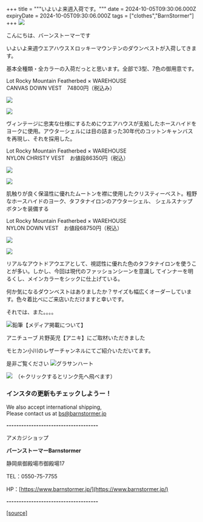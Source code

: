 +++
title = """いよいよ来週入荷です。"""
date = 2024-10-05T09:30:06.000Z
expiryDate = 2024-10-05T09:30:06.000Z
tags = ["clothes","BarnStormer"]
+++
[![](https://stat.ameba.jp/user_images/20231023/16/barnstormer-go/b2/03/p/o0420015015354743273.png)](https://ameblo.jp/barnstormer-go/entry-12825670498.html)

こんにちは、バーンストーマーです

いよいよ来週ウエアハウスＸロッキーマウンテンのダウンベストが入荷してきます。

基本全種類・全カラーの入荷だっとと思います。全部で3型、7色の御用意です。

Lot Rocky Mountain Featherbed × WAREHOUSE  
CANVAS DOWN VEST　74800円（税込み）

[![](https://stat.ameba.jp/user_images/20241005/18/barnstormer-go/95/26/j/o0482064815494381234.jpg)](https://stat.ameba.jp/user_images/20241005/18/barnstormer-go/95/26/j/o0482064815494381234.jpg)

[![](https://stat.ameba.jp/user_images/20241005/18/barnstormer-go/68/a9/j/o0482064815494381237.jpg)](https://stat.ameba.jp/user_images/20241005/18/barnstormer-go/68/a9/j/o0482064815494381237.jpg)

ヴィンテージに忠実な仕様にするためにウエアハウスが支給したホースハイドをヨークに使用。アウターシェルには目の詰まった30年代のコットンキャンバスを再現し、それを採用した。

Lot Rocky Mountain Featherbed × WAREHOUSE  
NYLON CHRISTY VEST　お値段86350円（税込）

[![](https://stat.ameba.jp/user_images/20241005/18/barnstormer-go/1d/f4/j/o0482064815494381239.jpg)](https://stat.ameba.jp/user_images/20241005/18/barnstormer-go/1d/f4/j/o0482064815494381239.jpg)

[![](https://stat.ameba.jp/user_images/20241005/18/barnstormer-go/bc/20/j/o0482064815494381241.jpg)](https://stat.ameba.jp/user_images/20241005/18/barnstormer-go/bc/20/j/o0482064815494381241.jpg)

肌触りが良く保温性に優れたムートンを襟に使用したクリスティーベスト。粗野なホースハイドのヨーク、タフタナイロンのアウターシェル、 シェルスナップボタンを装備する

Lot Rocky Mountain Featherbed × WAREHOUSE  
NYLON DOWN VEST　お値段68750円（税込）

[![](https://stat.ameba.jp/user_images/20241005/18/barnstormer-go/32/74/j/o0482064815494381243.jpg)](https://stat.ameba.jp/user_images/20241005/18/barnstormer-go/32/74/j/o0482064815494381243.jpg)

[![](https://stat.ameba.jp/user_images/20241005/18/barnstormer-go/5d/00/j/o0482064815494381246.jpg)](https://stat.ameba.jp/user_images/20241005/18/barnstormer-go/5d/00/j/o0482064815494381246.jpg)

リアルなアウトドアウエアとして、視認性に優れた色のタフタナイロンを使うことが多い。しかし、今回は現代のファッションシーンを意識し てインナーを明るくし、メインカラーをシックに仕上げている。

何か気になるダウンベストはありましたか？サイズも幅広くオーダーしています。色々着比べにご来店いただけますと幸いです。

それでは、また。。。。

![鉛筆](https://stat100.ameba.jp/blog/ucs/img/char/char3/519.png)【メディア掲載について】

アニチューブ 片野英児【アニキ】にご取材いただきました

モヒカン小川のレザーチャンネルにてご紹介いただいてます。

是非ご覧ください ![グラサンハート](https://stat100.ameba.jp/blog/ucs/img/char/char3/148.png)

[![](https://stat.ameba.jp/user_images/20230412/16/barnstormer-go/6a/23/p/o0108010815269242493.png)](https://www.instagram.com/barnstormer_daily/)　（←クリックするとリンク先へ飛べます）

### インスタの更新もチェックしようー！

We also accept international shipping,  
Please contact us at bs@barnstormer.jp

**\-------------------------------------**

アメカジショップ

**バーンストーマーBarnstormer**

静岡県御殿場市御殿場17

TEL：0550-75-7755

HP：[https://www.barnstormer.jp/](https://www.barnstormer.jp/)

**\-------------------------------------**

[[source]](https://ameblo.jp/barnstormer-go/entry-12870130561.html)
